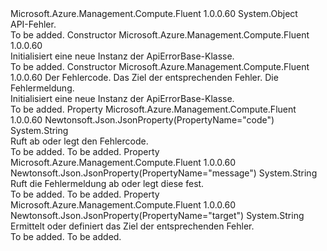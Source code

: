 <Type Name="ApiErrorBase" FullName="Microsoft.Azure.Management.Compute.Fluent.Models.ApiErrorBase">
  <TypeSignature Language="C#" Value="public class ApiErrorBase" />
  <TypeSignature Language="ILAsm" Value=".class public auto ansi beforefieldinit ApiErrorBase extends System.Object" />
  <TypeSignature Language="DocId" Value="T:Microsoft.Azure.Management.Compute.Fluent.Models.ApiErrorBase" />
  <TypeSignature Language="VB.NET" Value="Public Class ApiErrorBase" />
  <TypeSignature Language="F#" Value="type ApiErrorBase = class" />
  <AssemblyInfo>
    <AssemblyName>Microsoft.Azure.Management.Compute.Fluent</AssemblyName>
    <AssemblyVersion>1.0.0.60</AssemblyVersion>
  </AssemblyInfo>
  <Base>
    <BaseTypeName>System.Object</BaseTypeName>
  </Base>
  <Interfaces />
  <Docs>
    <summary>
            API-Fehler.
            </summary>
    <remarks>To be added.</remarks>
  </Docs>
  <Members>
    <Member MemberName=".ctor">
      <MemberSignature Language="C#" Value="public ApiErrorBase ();" />
      <MemberSignature Language="ILAsm" Value=".method public hidebysig specialname rtspecialname instance void .ctor() cil managed" />
      <MemberSignature Language="DocId" Value="M:Microsoft.Azure.Management.Compute.Fluent.Models.ApiErrorBase.#ctor" />
      <MemberSignature Language="VB.NET" Value="Public Sub New ()" />
      <MemberType>Constructor</MemberType>
      <AssemblyInfo>
        <AssemblyName>Microsoft.Azure.Management.Compute.Fluent</AssemblyName>
        <AssemblyVersion>1.0.0.60</AssemblyVersion>
      </AssemblyInfo>
      <Parameters />
      <Docs>
        <summary>
            Initialisiert eine neue Instanz der ApiErrorBase-Klasse.
            </summary>
        <remarks>To be added.</remarks>
      </Docs>
    </Member>
    <Member MemberName=".ctor">
      <MemberSignature Language="C#" Value="public ApiErrorBase (string code = null, string target = null, string message = null);" />
      <MemberSignature Language="ILAsm" Value=".method public hidebysig specialname rtspecialname instance void .ctor(string code, string target, string message) cil managed" />
      <MemberSignature Language="DocId" Value="M:Microsoft.Azure.Management.Compute.Fluent.Models.ApiErrorBase.#ctor(System.String,System.String,System.String)" />
      <MemberSignature Language="VB.NET" Value="Public Sub New (Optional code As String = null, Optional target As String = null, Optional message As String = null)" />
      <MemberSignature Language="F#" Value="new Microsoft.Azure.Management.Compute.Fluent.Models.ApiErrorBase : string * string * string -&gt; Microsoft.Azure.Management.Compute.Fluent.Models.ApiErrorBase" Usage="new Microsoft.Azure.Management.Compute.Fluent.Models.ApiErrorBase (code, target, message)" />
      <MemberType>Constructor</MemberType>
      <AssemblyInfo>
        <AssemblyName>Microsoft.Azure.Management.Compute.Fluent</AssemblyName>
        <AssemblyVersion>1.0.0.60</AssemblyVersion>
      </AssemblyInfo>
      <Parameters>
        <Parameter Name="code" Type="System.String" />
        <Parameter Name="target" Type="System.String" />
        <Parameter Name="message" Type="System.String" />
      </Parameters>
      <Docs>
        <param name="code">Der Fehlercode.</param>
        <param name="target">Das Ziel der entsprechenden Fehler.</param>
        <param name="message">Die Fehlermeldung.</param>
        <summary>
            Initialisiert eine neue Instanz der ApiErrorBase-Klasse.
            </summary>
        <remarks>To be added.</remarks>
      </Docs>
    </Member>
    <Member MemberName="Code">
      <MemberSignature Language="C#" Value="public string Code { get; set; }" />
      <MemberSignature Language="ILAsm" Value=".property instance string Code" />
      <MemberSignature Language="DocId" Value="P:Microsoft.Azure.Management.Compute.Fluent.Models.ApiErrorBase.Code" />
      <MemberSignature Language="VB.NET" Value="Public Property Code As String" />
      <MemberSignature Language="F#" Value="member this.Code : string with get, set" Usage="Microsoft.Azure.Management.Compute.Fluent.Models.ApiErrorBase.Code" />
      <MemberType>Property</MemberType>
      <AssemblyInfo>
        <AssemblyName>Microsoft.Azure.Management.Compute.Fluent</AssemblyName>
        <AssemblyVersion>1.0.0.60</AssemblyVersion>
      </AssemblyInfo>
      <Attributes>
        <Attribute>
          <AttributeName>Newtonsoft.Json.JsonProperty(PropertyName="code")</AttributeName>
        </Attribute>
      </Attributes>
      <ReturnValue>
        <ReturnType>System.String</ReturnType>
      </ReturnValue>
      <Docs>
        <summary>
            Ruft ab oder legt den Fehlercode.
            </summary>
        <value>To be added.</value>
        <remarks>To be added.</remarks>
      </Docs>
    </Member>
    <Member MemberName="Message">
      <MemberSignature Language="C#" Value="public string Message { get; set; }" />
      <MemberSignature Language="ILAsm" Value=".property instance string Message" />
      <MemberSignature Language="DocId" Value="P:Microsoft.Azure.Management.Compute.Fluent.Models.ApiErrorBase.Message" />
      <MemberSignature Language="VB.NET" Value="Public Property Message As String" />
      <MemberSignature Language="F#" Value="member this.Message : string with get, set" Usage="Microsoft.Azure.Management.Compute.Fluent.Models.ApiErrorBase.Message" />
      <MemberType>Property</MemberType>
      <AssemblyInfo>
        <AssemblyName>Microsoft.Azure.Management.Compute.Fluent</AssemblyName>
        <AssemblyVersion>1.0.0.60</AssemblyVersion>
      </AssemblyInfo>
      <Attributes>
        <Attribute>
          <AttributeName>Newtonsoft.Json.JsonProperty(PropertyName="message")</AttributeName>
        </Attribute>
      </Attributes>
      <ReturnValue>
        <ReturnType>System.String</ReturnType>
      </ReturnValue>
      <Docs>
        <summary>
            Ruft die Fehlermeldung ab oder legt diese fest.
            </summary>
        <value>To be added.</value>
        <remarks>To be added.</remarks>
      </Docs>
    </Member>
    <Member MemberName="Target">
      <MemberSignature Language="C#" Value="public string Target { get; set; }" />
      <MemberSignature Language="ILAsm" Value=".property instance string Target" />
      <MemberSignature Language="DocId" Value="P:Microsoft.Azure.Management.Compute.Fluent.Models.ApiErrorBase.Target" />
      <MemberSignature Language="VB.NET" Value="Public Property Target As String" />
      <MemberSignature Language="F#" Value="member this.Target : string with get, set" Usage="Microsoft.Azure.Management.Compute.Fluent.Models.ApiErrorBase.Target" />
      <MemberType>Property</MemberType>
      <AssemblyInfo>
        <AssemblyName>Microsoft.Azure.Management.Compute.Fluent</AssemblyName>
        <AssemblyVersion>1.0.0.60</AssemblyVersion>
      </AssemblyInfo>
      <Attributes>
        <Attribute>
          <AttributeName>Newtonsoft.Json.JsonProperty(PropertyName="target")</AttributeName>
        </Attribute>
      </Attributes>
      <ReturnValue>
        <ReturnType>System.String</ReturnType>
      </ReturnValue>
      <Docs>
        <summary>
            Ermittelt oder definiert das Ziel der entsprechenden Fehler.
            </summary>
        <value>To be added.</value>
        <remarks>To be added.</remarks>
      </Docs>
    </Member>
  </Members>
</Type>